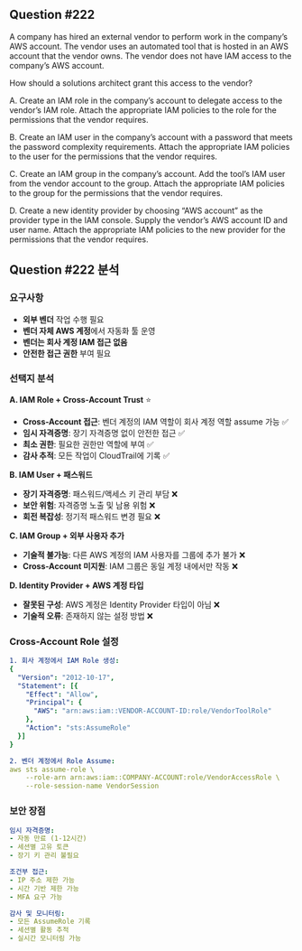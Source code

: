 ## Question #222
A company has hired an external vendor to perform work in the company’s AWS account. 
The vendor uses an automated tool that is hosted in an AWS account that the vendor owns. 
The vendor does not have IAM access to the company’s AWS account.

How should a solutions architect grant this access to the vendor?

A. Create an IAM role in the company’s account to delegate access to the vendor’s IAM role. Attach the appropriate IAM policies to the role for the permissions that the vendor requires.

B. Create an IAM user in the company’s account with a password that meets the password complexity requirements. Attach the appropriate IAM policies to the user for the permissions that the vendor requires.

C. Create an IAM group in the company’s account. Add the tool’s IAM user from the vendor account to the group. Attach the appropriate IAM policies to the group for the permissions that the vendor requires.

D. Create a new identity provider by choosing “AWS account” as the provider type in the IAM console. Supply the vendor’s AWS account ID and user name. Attach the appropriate IAM policies to the new provider for the permissions that the vendor requires.

## Question #222 분석

### 요구사항
- **외부 벤더** 작업 수행 필요
- **벤더 자체 AWS 계정**에서 자동화 툴 운영
- **벤더는 회사 계정 IAM 접근 없음**
- **안전한 접근 권한** 부여 필요

### 선택지 분석

**A. IAM Role + Cross-Account Trust** ⭐
- **Cross-Account 접근**: 벤더 계정의 IAM 역할이 회사 계정 역할 assume 가능 ✅
- **임시 자격증명**: 장기 자격증명 없이 안전한 접근 ✅
- **최소 권한**: 필요한 권한만 역할에 부여 ✅
- **감사 추적**: 모든 작업이 CloudTrail에 기록 ✅

**B. IAM User + 패스워드**
- **장기 자격증명**: 패스워드/액세스 키 관리 부담 ❌
- **보안 위험**: 자격증명 노출 및 남용 위험 ❌
- **회전 복잡성**: 정기적 패스워드 변경 필요 ❌

**C. IAM Group + 외부 사용자 추가**
- **기술적 불가능**: 다른 AWS 계정의 IAM 사용자를 그룹에 추가 불가 ❌
- **Cross-Account 미지원**: IAM 그룹은 동일 계정 내에서만 작동 ❌

**D. Identity Provider + AWS 계정 타입**
- **잘못된 구성**: AWS 계정은 Identity Provider 타입이 아님 ❌
- **기술적 오류**: 존재하지 않는 설정 방법 ❌

### Cross-Account Role 설정

```yaml
1. 회사 계정에서 IAM Role 생성:
{
  "Version": "2012-10-17",
  "Statement": [{
    "Effect": "Allow",
    "Principal": {
      "AWS": "arn:aws:iam::VENDOR-ACCOUNT-ID:role/VendorToolRole"
    },
    "Action": "sts:AssumeRole"
  }]
}

2. 벤더 계정에서 Role Assume:
aws sts assume-role \
    --role-arn arn:aws:iam::COMPANY-ACCOUNT:role/VendorAccessRole \
    --role-session-name VendorSession
```

### 보안 장점

```yaml
임시 자격증명:
- 자동 만료 (1-12시간)
- 세션별 고유 토큰
- 장기 키 관리 불필요

조건부 접근:
- IP 주소 제한 가능
- 시간 기반 제한 가능
- MFA 요구 가능

감사 및 모니터링:
- 모든 AssumeRole 기록
- 세션별 활동 추적
- 실시간 모니터링 가능
```
